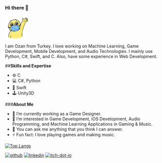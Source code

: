 ### Hi there 👋

<img src="https://github.com/demirelozan/demirelozan/blob/main/hi.gif" width="75" height="75" />


I am Ozan from Turkey. I love working on Machine Learning, Game Development, Mobile Development, and Audio Technologies. I mainly use Python, C#, Swift, and C.
Also, have some experience in Web Development.

##**Skills and Expertise**
- ⚙  C 
- 💻 C#, Python
- 📱  Swift
- 🕹  Unity3D
<!--
**demirelozan/demirelozan** is a ✨ _special_ ✨ repository because its `README.md` (this file) appears on your GitHub profile.
-->
###**About Me**
- 🔭 I’m currently working as a Game Designer.
- 🌱 I’m interested in Game Development, iOS Development, Audio Programming, and Machine Learning Applications in Gaming & Music.
- 💬 You can ask me anything that you think I can answer.
- ⚡ Fun fact: I love playing games and making music.
<!--
[![Ozan's GitHub stats](https://github-readme-stats.vercel.app/api?username=demirelozan)](https://github.com/anuraghazra/github-readme-stats)
-->

[![Top Langs](https://github-readme-stats.vercel.app/api/top-langs/?username=demirelozan&layout=donut-vertical)](https://github.com/anuraghazra/github-readme-stats)

[<img src='https://cdn.jsdelivr.net/npm/simple-icons@3.0.1/icons/github.svg' alt='github' height='40'>](https://github.com/demirelozan)  [<img src='https://cdn.jsdelivr.net/npm/simple-icons@3.0.1/icons/linkedin.svg' alt='linkedin' height='40'>](https://www.linkedin.com/in/ozan-demirel123/)  [<img src='https://cdn.jsdelivr.net/npm/simple-icons@3.0.1/icons/itch-dot-io.svg' alt='itch-dot-io' height='40'>](https://ozandemirel.itch.io/)  

